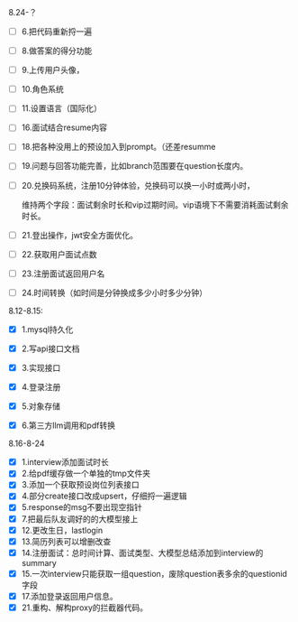 8.24-？

- [ ] 6.把代码重新捋一遍

- [ ] 8.做答案的得分功能

- [ ] 9.上传用户头像，

- [ ] 10.角色系统

- [ ] 11.设置语言（国际化）

- [ ] 16.面试结合resume内容

- [ ] 18.把各种没用上的预设加入到prompt。（还差resumme

- [ ] 19.问题与回答功能完善，比如branch范围要在question长度内。

- [ ] 20.兑换码系统，注册10分钟体验，兑换码可以换一小时或两小时，

  维持两个字段：面试剩余时长和vip过期时间。vip语境下不需要消耗面试剩余时长。

- [ ] 21.登出操作，jwt安全方面优化。

- [ ] 22.获取用户面试点数

- [ ] 23.注册面试返回用户名

- [ ] 24.时间转换（如时间是分钟换成多少小时多少分钟）



8.12-8.15:

- [x] 1.mysql持久化
- [x] 2.写api接口文档
- [x] 3.实现接口
- [x] 4.登录注册
- [x] 5.对象存储
- [x] 6.第三方llm调用和pdf转换


8.16-8-24

- [x] 1.interview添加面试时长
- [x] 2.给pdf缓存做一个单独的tmp文件夹
- [x] 3.添加一个获取预设岗位列表接口
- [x] 4.部分create接口改成upsert，仔细捋一遍逻辑
- [x] 5.response的msg不要出现空指针
- [x] 7.把最后队友调好的的大模型接上
- [x] 12.更改生日，lastlogin
- [x] 13.简历列表可以增删改查
- [x] 14.注册面试：总时间计算、面试类型、大模型总结添加到interview的summary
- [x] 15.一次interview只能获取一组question，废除question表多余的questionid字段
- [x] 17.添加登录返回用户信息。
- [x] 21.重构、解构proxy的拦截器代码。